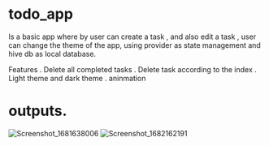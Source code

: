 # todo_app
 Is a basic app where by user can create a task , and also edit a task , user can change the theme of the app, using provider as state management and hive db as local database. 
 
 Features
 . Delete all completed tasks
 . Delete task according to the index
 . Light theme and dark theme
 . aninmation

# outputs.

![Screenshot_1681638006](https://user-images.githubusercontent.com/103682112/233781062-82bee64e-ed3e-41f7-aa08-9a3b8de9d02f.png)   ![Screenshot_1682162191](https://user-images.githubusercontent.com/103682112/233781073-e23d0d5a-fc2c-4fa0-8e97-a504575af44d.png )  


